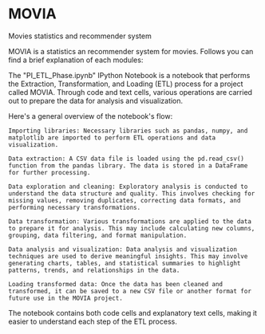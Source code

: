 # MOVIA
Movies statistics and recommender system

MOVIA is a statistics an recommender system for movies. Follows you can find a brief explanation of each modules:

The "PI_ETL_Phase.ipynb" IPython Notebook is a notebook that performs the Extraction, Transformation, and Loading (ETL) process for a project called MOVIA. Through code and text cells, various operations are carried out to prepare the data for analysis and visualization.

Here's a general overview of the notebook's flow:

    Importing libraries: Necessary libraries such as pandas, numpy, and matplotlib are imported to perform ETL operations and data visualization.

    Data extraction: A CSV data file is loaded using the pd.read_csv() function from the pandas library. The data is stored in a DataFrame for further processing.

    Data exploration and cleaning: Exploratory analysis is conducted to understand the data structure and quality. This involves checking for missing values, removing duplicates, correcting data formats, and performing necessary transformations.

    Data transformation: Various transformations are applied to the data to prepare it for analysis. This may include calculating new columns, grouping, data filtering, and format manipulation.

    Data analysis and visualization: Data analysis and visualization techniques are used to derive meaningful insights. This may involve generating charts, tables, and statistical summaries to highlight patterns, trends, and relationships in the data.

    Loading transformed data: Once the data has been cleaned and transformed, it can be saved to a new CSV file or another format for future use in the MOVIA project.

The notebook contains both code cells and explanatory text cells, making it easier to understand each step of the ETL process.


